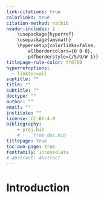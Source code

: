 ```yaml
---
link-citations: true
colorlinks: true
citation-method: natbib
header-includes: |
    \usepackage{hyperref}
    \usepackage{amsmath}
    \hypersetup{colorlinks=false,
        allbordercolors={0 0 0},
        pdfborderstyle={/S/U/W 1}}
titlepage-rule-color: ff6700
hyperrefoptions:
  - linktoc=all
suptitle: ""
title: ""
subtitle: ""
doctype: ""
author: "" 
email: ""
institute: ""
license: CC-BY-4.0
bibliography:
    - proj.bib
    # - __from_doi.bib
titlepage: true
toc-own-page: true
fontfamily: inconsolata
# abstract: Abstract
---
```


# Introduction

<!-- # References

::: {#refs}
::: -->
